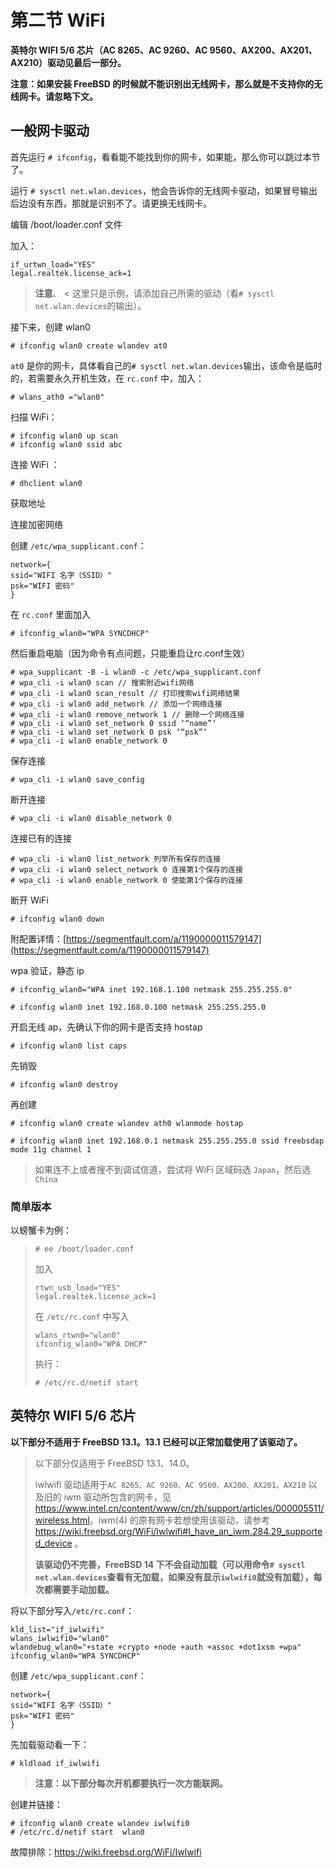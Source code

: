 # 第二节 WiFi

**英特尔 WIFI 5/6 芯片（AC 8265、AC 9260、AC 9560、AX200、AX201、AX210）驱动见最后一部分。**

**注意：如果安装 FreeBSD 的时候就不能识别出无线网卡，那么就是不支持你的无线网卡。请忽略下文。**

## 一般网卡驱动

首先运行 `# ifconfig`，看看能不能找到你的网卡，如果能，那么你可以跳过本节了。

运行 `# sysctl net.wlan.devices`，他会告诉你的无线网卡驱动，如果冒号输出后边没有东西，那就是识别不了。请更换无线网卡。

编辑 /boot/loader.conf 文件

加入：

```
if_urtwn_load="YES" 
legal.realtek.license_ack=1
```

>**注意**、
<
>这里只是示例，请添加自己所需的驱动（看`# sysctl net.wlan.devices`的输出）。

接下来，创建 wlan0

```
# ifconfig wlan0 create wlandev at0
```

`at0` 是你的网卡，具体看自己的`# sysctl net.wlan.devices`输出，该命令是临时的，若需要永久开机生效，在 `rc.conf` 中，加入：

```
# wlans_ath0 ="wlan0"
```

扫描 WiFi：

```
# ifconfig wlan0 up scan
# ifconfig wlan0 ssid abc
```

连接 WiFi ：

```
# dhclient wlan0
```

获取地址

连接加密网络

创建 `/etc/wpa_supplicant.conf`：

```
network={ 
ssid="WIFI 名字（SSID）" 
psk="WIFI 密码"
}
```

在 `rc.conf` 里面加入

```
# ifconfig_wlan0="WPA SYNCDHCP"
```

然后重启电脑（因为命令有点问题，只能重启让rc.conf生效）

```
# wpa_supplicant -B -i wlan0 -c /etc/wpa_supplicant.conf
# wpa_cli -i wlan0 scan // 搜索附近wifi网络
# wpa_cli -i wlan0 scan_result // 打印搜索wifi网络结果
# wpa_cli -i wlan0 add_network // 添加一个网络连接
# wpa_cli -i wlan0 remove_network 1 // 删除一个网络连接
# wpa_cli -i wlan0 set_network 0 ssid ‘“name”‘
# wpa_cli -i wlan0 set_network 0 psk ‘“psk”‘
# wpa_cli -i wlan0 enable_network 0
```

保存连接

```
# wpa_cli -i wlan0 save_config
```

断开连接

```
# wpa_cli -i wlan0 disable_network 0
```

连接已有的连接

```
# wpa_cli -i wlan0 list_network 列举所有保存的连接
# wpa_cli -i wlan0 select_network 0 连接第1个保存的连接
# wpa_cli -i wlan0 enable_network 0 使能第1个保存的连接
```

断开 WiFi

```
# ifconfig wlan0 down
```

附配置详情：[https://segmentfault.com/a/1190000011579147](https://segmentfault.com/a/1190000011579147)

wpa 验证，静态 ip

```
# ifconfig_wlan0="WPA inet 192.168.1.100 netmask 255.255.255.0"

# ifconfig wlan0 inet 192.168.0.100 netmask 255.255.255.0
```

开启无线 ap，先确认下你的网卡是否支持 hostap

```
# ifconfig wlan0 list caps
```

先销毁

```
# ifconfig wlan0 destroy
```

再创建

```
# ifconfig wlan0 create wlandev ath0 wlanmode hostap

# ifconfig wlan0 inet 192.168.0.1 netmask 255.255.255.0 ssid freebsdap mode 11g channel 1
```

>如果连不上或者搜不到调试信道，尝试将 WiFi 区域码选 `Japan`，然后选 `China`

### 简单版本

以螃蟹卡为例：

>
>```
># ee /boot/loader.conf 
>```
>
>加入
>
>```
>rtwn_usb_load="YES"
>legal.realtek.license_ack=1
>```
>
>在 `/etc/rc.conf` 中写入
>
>```
>wlans_rtwn0="wlan0"
>ifconfig_wlan0="WPA DHCP"
>```
>
>执行：
>
>```
># /etc/rc.d/netif start
>```

## 英特尔 WIFI 5/6 芯片

**以下部分不适用于 FreeBSD 13.1。13.1 已经可以正常加载使用了该驱动了。**

>以下部分仅适用于 FreeBSD 13.1、14.0。
>
>iwlwifi 驱动适用于`AC 8265、AC 9260、AC 9560、AX200、AX201、AX210` 以及旧的 iwm 驱动所包含的网卡，见 <https://www.intel.cn/content/www/cn/zh/support/articles/000005511/wireless.html>。iwm(4) 的原有网卡若想使用该驱动，请参考 <https://wiki.freebsd.org/WiFi/Iwlwifi#I_have_an_iwm.284.29_supported_device> 。
> 
>**该驱动仍不完善，FreeBSD 14 下不会自动加载（可以用命令`# sysctl net.wlan.devices`查看有无加载，如果没有显示`iwlwifi0`就没有加载），每次都需要手动加载。**

将以下部分写入`/etc/rc.conf`：

```
kld_list="if_iwlwifi"
wlans_iwlwifi0="wlan0"
wlandebug_wlan0="+state +crypto +node +auth +assoc +dot1xsm +wpa"
ifconfig_wlan0="WPA SYNCDHCP"
```

创建 `/etc/wpa_supplicant.conf`：

```
network={ 
ssid="WIFI 名字（SSID）" 
psk="WIFI 密码"
}
```

先加载驱动看一下：

```
# kldload if_iwlwifi
```

>**注意：以下部分每次开机都要执行一次方能联网。**


创建并链接：

```
# ifconfig wlan0 create wlandev iwlwifi0
# /etc/rc.d/netif start  wlan0
```

故障排除：<https://wiki.freebsd.org/WiFi/Iwlwifi>
